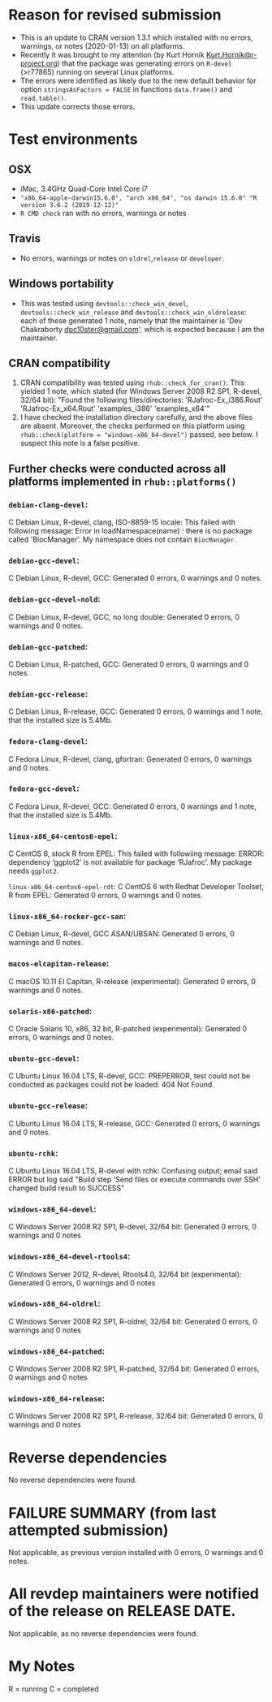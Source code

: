 # Reason for revised submission
* This is an update to CRAN version 1.3.1 which installed with no errors, warnings, or notes (2020-01-13) on all platforms. 
* Recently it was brought to my attention (by Kurt Hornik <Kurt.Hornik@r-project.org>) that the package was generating errors on `R-devel` (>r77865) running on several Linux platforms.
* The errors were identified as likely due to the new default behavior for option `stringsAsFactors = FALSE` in functions `data.frame()` and `read.table()`.
* This update corrects those errors. 

# Test environments

## OSX
* iMac, 3.4GHz Quad-Core Intel Core i7
* `"x86_64-apple-darwin15.6.0", "arch x86_64", "os darwin 15.6.0" "R version 3.6.2 (2019-12-12)"` 
* `R CMD check` ran with no errors, warnings or notes

## Travis
* No errors, warnings or notes on `oldrel`,`release` or `developer`. 

## Windows portability
* This was tested using `devtools::check_win_devel`, `devtools::check_win_release` and `devtools::check_win_oldrelease`: each of these generated 1 note, namely that the maintainer is 'Dev Chakraborty <dpc10ster@gmail.com>', which is expected because I am the maintainer.


## CRAN compatibility
1. CRAN compatibility was tested using `rhub::check_for_cran()`: This yielded 1 note, which stated (for Windows Server 2008 R2 SP1, R-devel, 32/64 bit): "Found the following files/directories: 'RJafroc-Ex_i386.Rout' 'RJafroc-Ex_x64.Rout' 'examples_i386' 'examples_x64'"
1. I have checked the installation directory carefully, and the above files are absent. Moreover, the checks performed on this platform using `rhub::check(platform = "windows-x86_64-devel")` passed, see below. I suspect this note is a false positive.

## Further checks were conducted across all platforms implemented in `rhub::platforms()`

### `debian-clang-devel`: 
C  Debian Linux, R-devel, clang, ISO-8859-15 locale: This failed with following message: Error in loadNamespace(name) : there is no package called 'BiocManager'. My namespace does not contain `BiocManager`.
  
### `debian-gcc-devel`:
C  Debian Linux, R-devel, GCC: Generated 0 errors, 0 warnings and 0 notes.

### `debian-gcc-devel-nold`:
C  Debian Linux, R-devel, GCC, no long double: Generated 0 errors, 0 warnings and 0 notes.

### `debian-gcc-patched`:
C  Debian Linux, R-patched, GCC:  Generated 0 errors, 0 warnings and 0 notes.

### `debian-gcc-release`:
C  Debian Linux, R-release, GCC: Generated 0 errors, 0 warnings and 1 note, that the installed size is  5.4Mb.

### `fedora-clang-devel`:
C  Fedora Linux, R-devel, clang, gfortran: Generated 0 errors, 0 warnings and 0 notes.

### `fedora-gcc-devel`:
C  Fedora Linux, R-devel, GCC: Generated 0 errors, 0 warnings and 1 note, that the installed size is  5.4Mb.

### `linux-x86_64-centos6-epel`: 
C  CentOS 6, stock R from EPEL: This failed with followiing message: ERROR: dependency ‘ggplot2’ is not available for package ‘RJafroc’. My package needs `ggplot2`. 
  
`linux-x86_64-centos6-epel-rdt`:
C  CentOS 6 with Redhat Developer Toolset, R from EPEL: Generated 0 errors, 0 warnings and 0 notes. 

### `linux-x86_64-rocker-gcc-san`:
C  Debian Linux, R-devel, GCC ASAN/UBSAN: Generated 0 errors, 0 warnings and 0 notes. 
  
### `macos-elcapitan-release`:
C  macOS 10.11 El Capitan, R-release (experimental): Generated 0 errors, 0 warnings and 0 notes.
  
### `solaris-x86-patched`:
C  Oracle Solaris 10, x86, 32 bit, R-patched (experimental): Generated 0 errors, 0 warnings and 0 notes.
  
### `ubuntu-gcc-devel`:
C  Ubuntu Linux 16.04 LTS, R-devel, GCC: PREPERROR, test could not be conducted as packages could not be loaded: 404 Not Found.

### `ubuntu-gcc-release`:
C  Ubuntu Linux 16.04 LTS, R-release, GCC: Generated 0 errors, 0 warnings and 0 notes.

### `ubuntu-rchk`:
C  Ubuntu Linux 16.04 LTS, R-devel with rchk: Confusing output; email said ERROR but log said "Build step 'Send files or execute commands over SSH' changed build result to SUCCESS"

### `windows-x86_64-devel`: 
C  Windows Server 2008 R2 SP1, R-devel, 32/64 bit: Generated 0 errors, 0 warnings and 0 notes

### `windows-x86_64-devel-rtools4`:
C  Windows Server 2012, R-devel, Rtools4.0, 32/64 bit (experimental): Generated 0 errors, 0 warnings and 0 notes

### `windows-x86_64-oldrel`:
C  Windows Server 2008 R2 SP1, R-oldrel, 32/64 bit: Generated 0 errors, 0 warnings and 0 notes

### `windows-x86_64-patched`:
C  Windows Server 2008 R2 SP1, R-patched, 32/64 bit: Generated 0 errors, 0 warnings and 0 notes

### `windows-x86_64-release`:
C  Windows Server 2008 R2 SP1, R-release, 32/64 bit: Generated 0 errors, 0 warnings and 0 notes

# Reverse dependencies #
No reverse dependencies were found.

# FAILURE SUMMARY (from last attempted submission) #
Not applicable, as previous version installed with 0 errors, 0 warnings and 0 notes.

# All revdep maintainers were notified of the release on RELEASE DATE. #
Not applicable, as no reverse dependencies were found.


# My Notes #
R = running
C = completed
